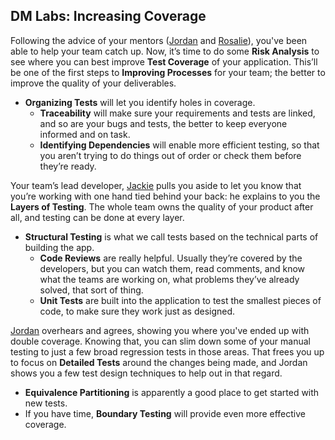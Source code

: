 ## **DM Labs: Increasing Coverage**

Following the advice of your mentors
(<a target="\_blank" href="https://devmountain.github.io/qa_student_assignments/personas/Jordan.html">Jordan</a>
and
<a target="\_blank" href="https://devmountain.github.io/qa_student_assignments/personas/Rosalie.html">Rosalie</a>),
you've been able to help your team catch up. Now, it’s time to do some **Risk
Analysis** to see where you can best improve **Test Coverage** of your
application. This’ll be one of the first steps to **Improving Processes** for
your team; the better to improve the quality of your deliverables.

- **Organizing Tests** will let you identify holes in coverage.
  - **Traceability** will make sure your requirements and tests are linked, and
    so are your bugs and tests, the better to keep everyone informed and on
    task.
  - **Identifying Dependencies** will enable more efficient testing, so that you
    aren’t trying to do things out of order or check them before they’re ready.

Your team’s lead developer,
<a target="\_blank" href="https://devmountain.github.io/qa_student_assignments/personas/Jackie.html">Jackie</a>
pulls you aside to let you know that you’re working with one hand tied behind
your back: he explains to you the **Layers of Testing**. The whole team owns the
quality of your product after all, and testing can be done at every layer.

- **Structural Testing** is what we call tests based on the technical parts of
  building the app.
  - **Code Reviews** are really helpful. Usually they’re covered by the
    developers, but you can watch them, read comments, and know what the teams
    are working on, what problems they’ve already solved, that sort of thing.
  - **Unit Tests** are built into the application to test the smallest pieces of
    code, to make sure they work just as designed.

<a target="\_blank" href="https://devmountain.github.io/qa_student_assignments/personas/Jordan.html">Jordan</a>
overhears and agrees, showing you where you've ended up with double coverage.
Knowing that, you can slim down some of your manual testing to just a few broad
regression tests in those areas. That frees you up to focus on **Detailed
Tests** around the changes being made, and Jordan shows you a few test design
techniques to help out in that regard.

- **Equivalence Partitioning** is apparently a good place to get started with
  new tests.
- If you have time, **Boundary Testing** will provide even more effective
  coverage.

